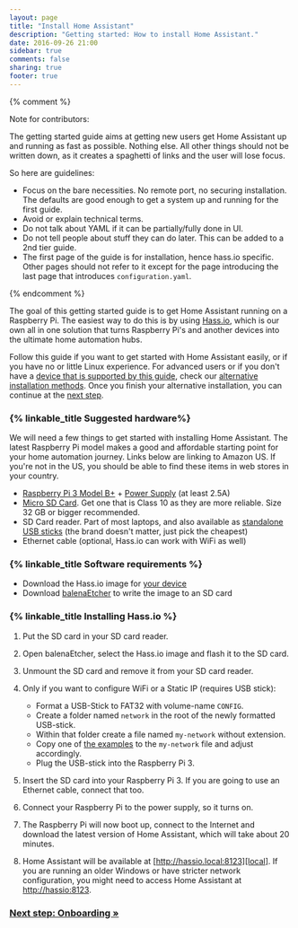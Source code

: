 ```yaml
---
layout: page
title: "Install Home Assistant"
description: "Getting started: How to install Home Assistant."
date: 2016-09-26 21:00
sidebar: true
comments: false
sharing: true
footer: true
---
```


{% comment %}

Note for contributors:

The getting started guide aims at getting new users get Home Assistant  up and
running as fast as possible. Nothing else. All other things should not be
written down, as it creates a spaghetti of links and the user will lose focus.

So here are guidelines:

 - Focus on the bare necessities. No remote port, no securing installation. The
   defaults are good enough to get a system up and running for the first guide.
 - Avoid or explain technical terms.
 - Do not talk about YAML if it can be partially/fully done in UI.
 - Do not tell people about stuff they can do later. This can be added to a
   2nd tier guide.
 - The first page of the guide is for installation, hence hass.io specific.
   Other pages should not refer to it except for the page introducing the last
   page that introduces `configuration.yaml`.

{% endcomment %}

The goal of this getting started guide is to get Home Assistant running on a Raspberry Pi. The easiest way to do this is by using [Hass.io](/hassio/), which is our own all in one solution that turns Raspberry Pi's and another devices into the ultimate home automation hubs.

Follow this guide if you want to get started with Home Assistant easily, or if you have no or little Linux experience. For advanced users or if you don't have a [device that is supported by this guide][supported], check our [alternative installation methods](/docs/installation/). Once you finish your alternative installation, you can continue at the [next step][next-step].

[supported]: /hassio/installation/

### {% linkable_title Suggested hardware%}

We will need a few things to get started with installing Home Assistant. The latest Raspberry Pi model makes a good and affordable starting point for your home automation journey. Links below are linking to Amazon US. If you're not in the US, you should be able to find these items in web stores in your country.

- [Raspberry Pi 3 Model B+](http://a.co/ak2SQor) + [Power Supply](https://www.raspberrypi.org/help/faqs/#powerReqs) (at least 2.5A)
- [Micro SD Card](http://a.co/gslOydD). Get one that is Class 10 as they are more reliable. Size 32 GB or bigger recommended.
- SD Card reader. Part of most laptops, and also available as [standalone USB sticks](http://a.co/5FCyb0N) (the brand doesn't matter, just pick the cheapest)
- Ethernet cable (optional, Hass.io can work with WiFi as well)

### {% linkable_title Software requirements %}

- Download the Hass.io image for [your device](/hassio/installation/)
- Download [balenaEtcher] to write the image to an SD card

[balenaEtcher]: https://www.balena.io/etcher

### {% linkable_title Installing Hass.io %}

1. Put the SD card in your SD card reader.
1. Open balenaEtcher, select the Hass.io image and flash it to the SD card.
1. Unmount the SD card and remove it from your SD card reader.
1. Only if you want to configure WiFi or a Static IP (requires USB stick):
   - Format a USB-Stick to FAT32 with volume-name `CONFIG`.
   - Create a folder named `network` in the root of the newly formatted USB-stick.
   - Within that folder create a file named `my-network` without extension.
   - Copy one of [the examples] to the `my-network` file and adjust accordingly.
   - Plug the USB-stick into the Raspberry Pi 3.

1. Insert the SD card into your Raspberry Pi 3. If you are going to use an Ethernet cable, connect that too.
1. Connect your Raspberry Pi to the power supply, so it turns on.
1. The Raspberry Pi will now boot up, connect to the Internet and download the latest version of Home Assistant, which will take about 20 minutes.
1. Home Assistant will be available at [http://hassio.local:8123][local]. If you are running an older Windows or have stricter network configuration, you might need to access Home Assistant at [http://hassio:8123][host].

[local]: http://hassio.local:8123
[host]: http://hassio:8123
[the examples]: https://github.com/home-assistant/hassos/blob/dev/Documentation/network.md

### [Next step: Onboarding &raquo;][next-step]

[next-step]: /getting-started/onboarding/
